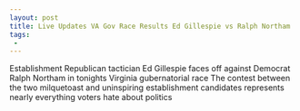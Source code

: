 ```yaml
---
layout: post
title: Live Updates VA Gov Race Results Ed Gillespie vs Ralph Northam
tags:
 -
---
```

Establishment Republican tactician Ed Gillespie faces off against Democrat Ralph Northam in tonights Virginia gubernatorial race The contest between the two milquetoast and uninspiring establishment candidates represents nearly everything voters hate about politics
